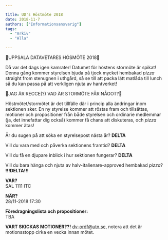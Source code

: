 ```yaml
---

title: UD's Höstmöte 2018
date: 2018-11-7 
authors: ["Informationsansvarig"]
tags:
  - "Arkiv"
  - "Alla"

---
```


🚨UPPSALA DATAVETARES HÖSMÖTE 2018🚨

Då var det dags igen kamrater! Datumet för höstens stormöte är spikat! Denna gång kommer styrelsen bjuda på tjock mycket hembakad *pizza* straight from stenugnen i uthgård, så se till att packa lätt matlåda till lunch så du kan passa på att verkligen njuta av hantverket!

🚨JAG ÄR RECCE(?) VAD ÄR STORMÖTE FÅR NÅGOT?🚨

Höstmötet/stormötet är det tillfälle där i princip alla ändringar inom sektionen sker. En ny styrelse kommer att röstas fram och tillsättas, motioner och propositioner från både styrelsen och ordinarie medlemmar (ja, det innefattar dig också) kommer få chans att diskuteras, och *pizza* kommer ätas!

Är du sugen på att söka en styrelsepost nästa år? **DELTA**

Vill du vara med och påverka sektionens framtid? **DELTA**

Vill du få en djupare inblick i hur sektionen fungerar? **DELTA**

Vill du bara hänga och njuta av halv-italienare-approved hembakad *pizza*? **!!!DELTA!!!**

**VAR?**  
SAL 1111 ITC

**NÄR?**  
28/11-2018 17:30

**Föredragningslista och propositioner:**   
TBA

**VART SKICKAS MOTIONER??!**
dv-ordf@utn.se, notera att det är motionsstopp cirka en vecka innan mötet.